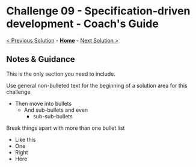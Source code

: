 # Challenge 09 - Specification-driven development - Coach's Guide 

[< Previous Solution](./Solution-08.md) - **[Home](./README.md)** - [Next Solution >](./Solution-10.md)

## Notes & Guidance

This is the only section you need to include.

Use general non-bulleted text for the beginning of a solution area for this challenge

- Then move into bullets
  - And sub-bullets and even
    - sub-sub-bullets

Break things apart with more than one bullet list

- Like this
- One
- Right
- Here
